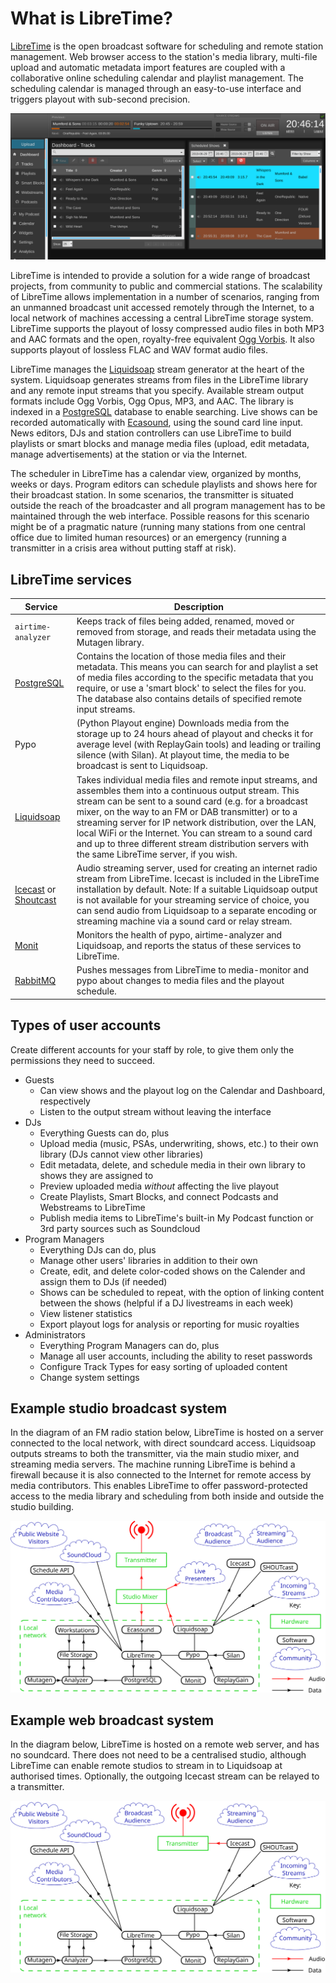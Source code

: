 # What is LibreTime?

[LibreTime](http://libretime.org/ "LibreTime homepage") is the open broadcast
software for scheduling and remote station management. Web browser access to
the station's media library, multi-file upload and automatic metadata import
features are coupled with a collaborative online scheduling calendar and
playlist management. The scheduling calendar is managed through an easy-to-use
interface and triggers playout with sub-second precision.

![](img/Screenshot540-Now_playing_250.png)

LibreTime is intended to provide a solution for a wide range of broadcast
projects, from community to public and commercial stations. The scalability of
LibreTime allows implementation in a number of scenarios, ranging from an
unmanned broadcast unit accessed remotely through the Internet, to a local
network of machines accessing a central LibreTime storage system. LibreTime
supports the playout of lossy compressed audio files in both MP3 and AAC
formats and the open, royalty-free equivalent
[Ogg Vorbis](http://www.vorbis.com/ "Ogg Vorbis homepage"). It also supports
playout of lossless FLAC and WAV format audio files.

LibreTime manages the [Liquidsoap](http://savonet.sourceforge.net/) stream
generator at the heart of the system. Liquidsoap generates streams from files
in the LibreTime library and any remote input streams that you specify.
Available stream output formats include Ogg Vorbis, Ogg Opus, MP3, and AAC. The
library is indexed in a [PostgreSQL](http://www.postgresql.org/) database to
enable searching. Live shows can be recorded automatically with
[Ecasound](http://eca.cx/ecasound/ "Ecasound homepage"), using the sound card
line input. News editors, DJs and station controllers can use LibreTime to
build playlists or smart blocks and manage media files (upload, edit metadata,
manage advertisements) at the station or via the Internet.

The scheduler in LibreTime has a calendar view, organized by months, weeks or
days. Program editors can schedule playlists and shows here for their
broadcast station. In some scenarios, the transmitter is situated outside the
reach of the broadcaster and all program management has to be maintained
through the web interface. Possible reasons for this scenario might be of a
pragmatic nature (running many stations from one central office due to limited
human resources) or an emergency (running a transmitter in a crisis area
without putting staff at risk).

LibreTime services
----------------

| Service | Description |
|---------|-------------|
| `airtime-analyzer` | Keeps track of files being added, renamed, moved or removed from storage, and reads their metadata using the Mutagen library. |
| [PostgreSQL](https://www.postgresql.org/) | Contains the location of those media files and their metadata. This means you can search for and playlist a set of media files according to the specific metadata that you require, or use a 'smart block' to select the files for you. The database also contains details of specified remote input streams. |
| Pypo | (Python Playout engine) Downloads media from the storage up to 24 hours ahead of playout and checks it for average level (with ReplayGain tools) and leading or trailing silence (with Silan). At playout time, the media to be broadcast is sent to Liquidsoap. |
| [Liquidsoap](https://www.liquidsoap.info/) | Takes individual media files and remote input streams, and assembles them into a continuous output stream. This stream can be sent to a sound card (e.g. for a broadcast mixer, on the way to an FM or DAB transmitter) or to a streaming server for IP network distribution, over the LAN, local WiFi or the Internet. You can stream to a sound card and up to three different stream distribution servers with the same LibreTime server, if you wish. |
| [Icecast](https://www.icecast.org/) or [Shoutcast](https://shoutcast.com/) | Audio streaming server, used for creating an internet radio stream from LibreTime. Icecast is included in the LibreTime installation by default. Note: If a suitable Liquidsoap output is not available for your streaming service of choice, you can send audio from Liquidsoap to a separate encoding or streaming machine via a sound card or relay stream. |
| [Monit](https://mmonit.com/monit/) | Monitors the health of pypo, airtime-analyzer and Liquidsoap, and reports the status of these services to LibreTime. |
| [RabbitMQ](https://www.rabbitmq.com/) | Pushes messages from LibreTime to media-monitor and pypo about changes to media files and the playout schedule. |

Types of user accounts
----------------------

Create different accounts for your staff by role, to give them only the permissions they need to succeed.

* Guests
  - Can view shows and the playout log on the Calendar and Dashboard, respectively
  - Listen to the output stream without leaving the interface
* DJs
  - Everything Guests can do, plus
  - Upload media (music, PSAs, underwriting, shows, etc.) to their own library (DJs cannot view other libraries)
  - Edit metadata, delete, and schedule media in their own library to shows they are assigned to
  - Preview uploaded media _without_ affecting the live playout
  - Create Playlists, Smart Blocks, and connect Podcasts and Webstreams to LibreTime
  - Publish media items to LibreTime's built-in My Podcast function or 3rd party sources such as Soundcloud
* Program Managers
  - Everything DJs can do, plus
  - Manage other users' libraries in addition to their own
  - Create, edit, and delete color-coded shows on the Calender and assign them to DJs (if needed)
  - Shows can be scheduled to repeat, with the option of linking content between the shows (helpful if a DJ livestreams in each week)
  - View listener statistics
  - Export playout logs for analysis or reporting for music royalties
* Administrators
  - Everything Program Managers can do, plus
  - Manage all user accounts, including the ability to reset passwords
  - Configure Track Types for easy sorting of uploaded content
  - Change system settings

Example studio broadcast system
-------------------------------

In the diagram of an FM radio station below, LibreTime is hosted on a server
connected to the local network, with direct soundcard access. Liquidsoap
outputs streams to both the transmitter, via the main studio mixer, and
streaming media servers. The machine running LibreTime is behind a firewall
because it is also connected to the Internet for remote access by media
contributors. This enables LibreTime to offer password-protected access to the
media library and scheduling from both inside and outside the studio building.

![](img/libretime_architecture.svg)

Example web broadcast system
----------------------------

In the diagram below, LibreTime is hosted on a remote web server, and has no
soundcard. There does not need to be a centralised studio, although LibreTime
can enable remote studios to stream in to Liquidsoap at authorised times.
Optionally, the outgoing Icecast stream can be relayed to a transmitter.

![](img/libretime_web_architecture.svg)

